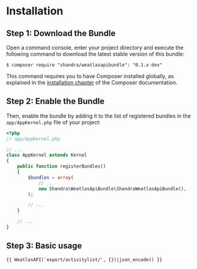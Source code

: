 Installation
============

Step 1: Download the Bundle
---------------------------

Open a command console, enter your project directory and execute the
following command to download the latest stable version of this bundle:

```console
$ composer require "shandra/weatlasapibundle": "0.1.x-dev"
```

This command requires you to have Composer installed globally, as explained
in the [installation chapter](https://getcomposer.org/doc/00-intro.md)
of the Composer documentation.

Step 2: Enable the Bundle
-------------------------

Then, enable the bundle by adding it to the list of registered bundles
in the `app/AppKernel.php` file of your project:

```php
<?php
// app/AppKernel.php

// ...
class AppKernel extends Kernel
{
    public function registerBundles()
    {
        $bundles = array(
            // ...
            new Shandra\WeatlasApiBundle\ShandraWeatlasApiBundle(),
        );

        // ...
    }

    // ...
}
```

Step 3: Basic usage
-------------------------
```twig
{{ WeatlasAPI('export/activitylist/', {})|json_encode() }}
```
